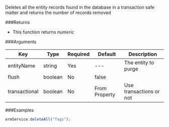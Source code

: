Deletes all the entity records found in the database in a transaction safe matter and returns the number of records removed

###Returns

* This function returns *numeric*

###Arguments

| Key | Type | Required | Default | Description |
| --- | --- | --- | --- | --- |
| entityName | string | Yes | --- | The entity to purge |
| flush | boolean | No | false |  |
| transactional | boolean | No | From Property | Use transactions or not |

###Examples

```javascript
ormService.deleteAll("Tags");
```
